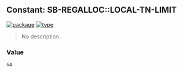 ## Constant: SB-REGALLOC::LOCAL-TN-LIMIT
[![package](https://img.shields.io/badge/Package-SB--REGALLOC-5f9ea0.svg?style=social&colorA=999999)](../) [![type](https://img.shields.io/badge/Type-Constant-5f9ea0.svg?style=social&colorA=999999)](../#constant) 

> No description.

### Value
```
64
```
